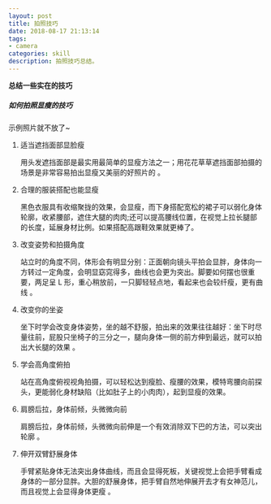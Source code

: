 ```yaml
---
layout: post
title: 拍照技巧
date: 2018-08-17 21:13:14
tags:
- camera
categories: skill
description: 拍照技巧总结。
---
```


**总结一些实在的技巧**

##### 如何拍照显瘦的技巧

示例照片就不放了~

1. 适当遮挡面部显脸瘦

   用头发遮挡面部是最实用最简单的显瘦方法之一；用花花草草遮挡面部拍摄的场景是非常容易拍出显瘦又美丽的好照片的 。

   

2. 合理的服装搭配也能显瘦 

   黑色衣服具有收缩聚拢的效果，会显瘦，而下身搭配宽松的裙子可以弱化身体轮廓，收紧腰部，遮住大腿的肉肉;还可以提高腰线位置，在视觉上拉长腿部的长度，延展身材比例。如果搭配高跟鞋效果就更棒了。

3. 改变姿势和拍摄角度 

   站立时的角度不同，体形会有明显分别：正面朝向镜头平拍会显胖，身体向一方转过一定角度，会明显窈窕得多，曲线也会更为突出。脚要如何摆也很重要，两足呈 L 形，重心稍放前，一只脚轻轻点地，看起来也会较纤瘦，更有曲线 。

4. 改变你的坐姿 

   坐下时学会改变身体姿势，坐的越不舒服，拍出来的效果往往越好：坐下时尽量往前，屁股只坐椅子的三分之一，腿向身体一侧的前方伸到最远，就可以拍出大长腿的效果 。

5. 学会高角度俯拍 

   站在高角度俯视视角拍摄，可以轻松达到瘦脸、瘦腰的效果，模特弯腰向前探头，更能弱化身材缺陷（比如肚子上的小肉肉），起到显瘦的效果。 

6. 肩膀后拉，身体前倾，头微微向前 

   肩膀后拉，身体前倾，头微微向前伸是一个有效消除双下巴的方法，可以突出轮廓 。

7. 伸开双臂舒展身体 

   手臂紧贴身体无法突出身体曲线，而且会显得死板，关键视觉上会把手臂看成身体的一部分显胖。大胆的舒展身体，把手臂自然地伸展开去才有女神范儿，而且视觉上会显得身体更瘦 。

   

   

